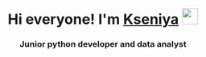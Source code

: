 <h1 align="center">Hi everyone! I'm <a href="https://daniilshat.ru/" target="_blank">Kseniya</a> 
<img src="https://github.com/blackcater/blackcater/raw/main/images/Hi.gif" height="32"/></h1>
<h3 align="center">Junior python developer and data analyst</h3>
